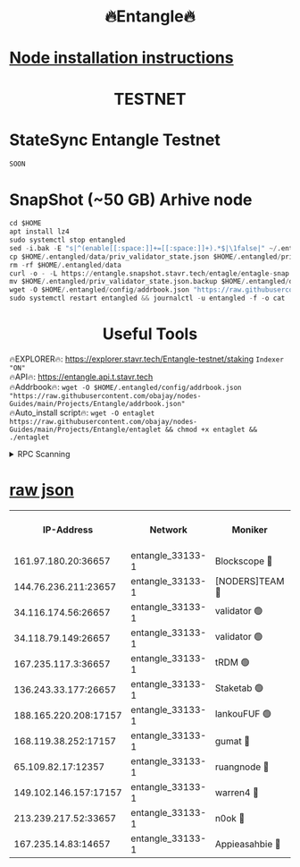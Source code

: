 <h1 align="center"> 🔥Entangle🔥</h1>

[Node installation instructions](https://github.com/obajay/nodes-Guides/tree/main/Projects/Entangle)
=

<h1 align="center"> TESTNET</h1>

# StateSync Entangle Testnet
```python
SOON
```
# SnapShot (~50 GB) Arhive node
```python
cd $HOME
apt install lz4
sudo systemctl stop entangled
sed -i.bak -E "s|^(enable[[:space:]]+=[[:space:]]+).*$|\1false|" ~/.entangled/config/config.toml
cp $HOME/.entangled/data/priv_validator_state.json $HOME/.entangled/priv_validator_state.json.backup
rm -rf $HOME/.entangled/data
curl -o - -L https://entangle.snapshot.stavr.tech/entagle/entagle-snap.tar.lz4 | lz4 -c -d - | tar -x -C $HOME/.entangled --strip-components 2
mv $HOME/.entangled/priv_validator_state.json.backup $HOME/.entangled/data/priv_validator_state.json
wget -O $HOME/.entangled/config/addrbook.json "https://raw.githubusercontent.com/obajay/nodes-Guides/main/Projects/Entangle/addrbook.json"
sudo systemctl restart entangled && journalctl -u entangled -f -o cat
```
 <h1 align="center"> Useful Tools</h1>
 
🔥EXPLORER🔥: https://explorer.stavr.tech/Entangle-testnet/staking        `Indexer "ON"` \
🔥API🔥:      https://entangle.api.t.stavr.tech \
🔥Addrbook🔥: ```wget -O $HOME/.entangled/config/addrbook.json "https://raw.githubusercontent.com/obajay/nodes-Guides/main/Projects/Entangle/addrbook.json"``` \
🔥Auto_install script🔥:  `wget -O entaglet https://raw.githubusercontent.com/obajay/nodes-Guides/main/Projects/Entangle/entaglet && chmod +x entaglet && ./entaglet`


<details>
<summary>RPC Scanning</summary>

<h2 align="center"> We scan nodes in real time every 4 hours. And we provide the final result of RPC endpoints.
We cannot influence the operation of these nodes in any way. </h2>


```python
If Voting Power is higher than 0 --> then the Node is a validator of the network and may be subject to attack and be a potential threat to the chain.
```
```python
We marked such validators with a red symbol
```

</details>

[raw json](https://rpc-check.entangt.stavr.tech/entangt/rpc-entangt-result.json)
=


<table><tr><th>IP-Address</th><th>Network</th><th>Moniker</th><th>Latest Block Height</th><th>Earliest Block Height</th><th>Catching Up</th><th>Tx Index</th><th>Voting Power</th><th>Scan Time</th></tr><tr><td>161.97.180.20:36657</td><td>entangle_33133-1</td><td>Blockscope 🔴</td><td>1799289</td><td>1</td><td>False</td><td>off</td><td>259606473635098</td><td>2024-01-21T20:20:17.609442986UTC</td></tr><tr><td>144.76.236.211:23657</td><td>entangle_33133-1</td><td>[NODERS]TEAM 🔴</td><td>1799290</td><td>1</td><td>False</td><td>off</td><td>47049800500000000</td><td>2024-01-21T20:20:25.254949014UTC</td></tr><tr><td>34.116.174.56:26657</td><td>entangle_33133-1</td><td>validator 🟢</td><td>1799292</td><td>1</td><td>False</td><td>on</td><td>0</td><td>2024-01-21T20:20:29.966838344UTC</td></tr><tr><td>34.118.79.149:26657</td><td>entangle_33133-1</td><td>validator 🟢</td><td>1799292</td><td>1</td><td>False</td><td>on</td><td>0</td><td>2024-01-21T20:20:30.646949005UTC</td></tr><tr><td>167.235.117.3:36657</td><td>entangle_33133-1</td><td>tRDM 🟢</td><td>1799292</td><td>1</td><td>False</td><td>on</td><td>0</td><td>2024-01-21T20:20:31.183455564UTC</td></tr><tr><td>136.243.33.177:26657</td><td>entangle_33133-1</td><td>Staketab 🟢</td><td>1799291</td><td>660001</td><td>False</td><td>on</td><td>0</td><td>2024-01-21T20:20:27.546234724UTC</td></tr><tr><td>188.165.220.208:17157</td><td>entangle_33133-1</td><td>lankouFUF 🟢</td><td>1799289</td><td>725001</td><td>False</td><td>on</td><td>0</td><td>2024-01-21T20:20:20.517132854UTC</td></tr><tr><td>168.119.38.252:17157</td><td>entangle_33133-1</td><td>gumat 🔴</td><td>1799289</td><td>962001</td><td>False</td><td>on</td><td>310893412878335</td><td>2024-01-21T20:20:20.246996616UTC</td></tr><tr><td>65.109.82.17:12357</td><td>entangle_33133-1</td><td>ruangnode 🔴</td><td>1799289</td><td>1312001</td><td>False</td><td>off</td><td>364725206713246</td><td>2024-01-21T20:20:17.972540674UTC</td></tr><tr><td>149.102.146.157:17157</td><td>entangle_33133-1</td><td>warren4 🔴</td><td>1799290</td><td>1436001</td><td>False</td><td>on</td><td>484417023854259</td><td>2024-01-21T20:20:25.004405606UTC</td></tr><tr><td>213.239.217.52:33657</td><td>entangle_33133-1</td><td>n0ok 🔴</td><td>1799292</td><td>1699292</td><td>False</td><td>off</td><td>46574392273662988</td><td>2024-01-21T20:20:30.220516417UTC</td></tr><tr><td>167.235.14.83:14657</td><td>entangle_33133-1</td><td>Appieasahbie 🔴</td><td>1799292</td><td>1716001</td><td>False</td><td>on</td><td>44123221801989996</td><td>2024-01-21T20:20:30.905885864UTC</td></tr></table>

